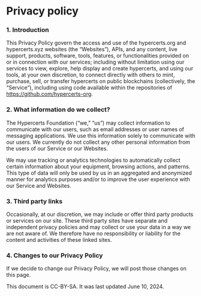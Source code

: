 # Privacy policy

### 1. Introduction
This Privacy Policy govern the access and use of the hypercerts.org and hypercerts.xyz websites (the “Websites”), APIs, and any content, live support, products, software, tools, features, or functionalities provided on or in connection with our services; including without limitation using our services to view, explore, help display and create hypercerts, and using our tools, at your own discretion, to connect directly with others to mint, purchase, sell, or transfer hypercerts on public blockchains (collectively, the “Service”), including using code available within the repositories of https://github.com/hypercerts-org.

### 2. What information do we collect?
The Hypercerts Foundation (“we,” “us”) may collect information to communicate with our users, such as email addresses or user names of messaging applications. We use this information solely to communicate with our users. We currently do not collect any other personal information from the users of our Service or our Websites. 

We may use tracking or analytics technologies to automatically collect certain information about your equipment, browsing actions, and patterns. This type of data will only be used by us in an aggregated and anonymized manner for analytics purposes and/or to improve the user experience with our Service and Websites. 

### 3. Third party links
Occasionally, at our discretion, we may include or offer third party products or services on our site. These third party sites have separate and independent privacy policies and may collect or use your data in a way we are not aware of. We therefore have no responsibility or liability for the content and activities of these linked sites.

### 4. Changes to our Privacy Policy
If we decide to change our Privacy Policy, we will post those changes on this page.

This document is CC-BY-SA. It was last updated June 10, 2024.

